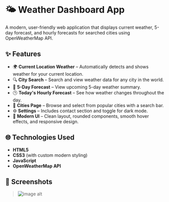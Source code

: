 # 🌤️ Weather Dashboard App

A modern, user-friendly web application that displays current weather, 5-day forecast, and hourly forecasts for searched cities using OpenWeatherMap API.

## ✨ Features

- 🌍 **Current Location Weather** – Automatically detects and shows weather for your current location.
- 🔍 **City Search** – Search and view weather data for any city in the world.
- 📅 **5-Day Forecast** – View upcoming 5-day weather summary.
- 🕒 **Today's Hourly Forecast** – See how weather changes throughout the day.
- 🌆 **Cities Page** – Browse and select from popular cities with a search bar.
- ⚙️ **Settings** – Includes contact section and toggle for dark mode.
- 🎨 **Modern UI** – Clean layout, rounded components, smooth hover effects, and responsive design.

## 🌐 Technologies Used

- **HTML5**  
- **CSS3** (with custom modern styling)  
- **JavaScript**  
- **OpenWeatherMap API**  

## 📸 Screenshots

> ![image alt]([screenshots/dashboard.png](https://github.com/sandiiemaad/Task2_Elevvo_Internship_WeatherSite/blob/main/Screenshot%20(390).png?raw=true))
